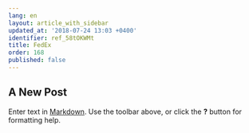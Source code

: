 ```yaml
---
lang: en
layout: article_with_sidebar
updated_at: '2018-07-24 13:03 +0400'
identifier: ref_58tOKWMt
title: FedEx
order: 168
published: false
---
```

## A New Post

Enter text in [Markdown](http://daringfireball.net/projects/markdown/). Use the toolbar above, or click the **?** button for formatting help.

